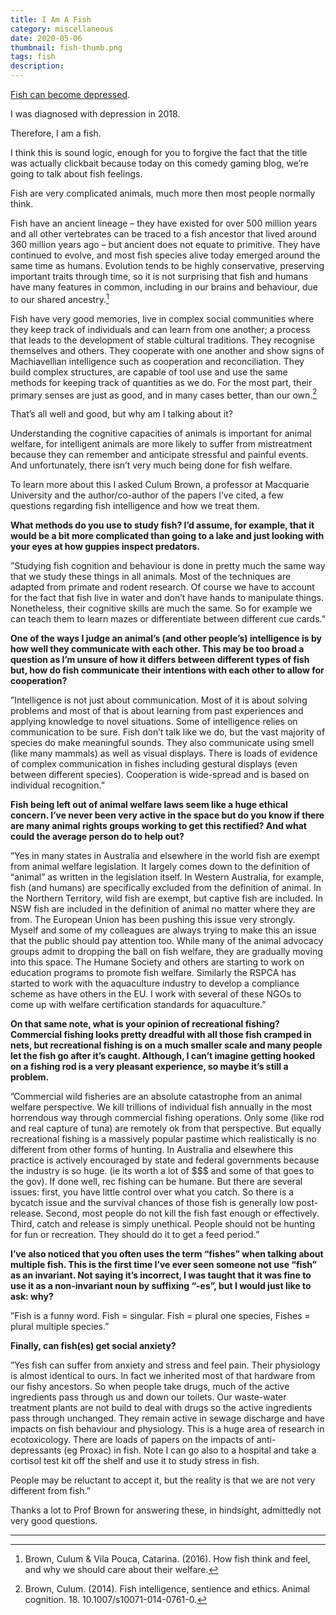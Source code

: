 ```yaml
---
title: I Am A Fish
category: miscellaneous
date: 2020-05-06
thumbnail: fish-thumb.png
tags: fish
description:
---
```


[Fish can become depressed](https://www.nytimes.com/2017/10/16/science/depressed-fish.html).

I was diagnosed with depression in 2018.

Therefore, I am a fish.

I think this is sound logic, enough for you to forgive the fact that the title was actually clickbait because today on this comedy gaming blog, we’re going to talk about fish feelings.

Fish are very complicated animals, much more then most people normally think.

Fish have an ancient lineage – they have existed for over 500 million years and all other vertebrates can be traced to a fish ancestor that lived around 360 million years ago – but ancient does not equate to primitive. They have continued to evolve, and most fish species alive today emerged around the same time as humans. Evolution tends to be highly conservative, preserving important traits through time, so it is not surprising that fish and humans have many features in common, including in our brains and behaviour, due to our shared ancestry.[^1]

Fish have very good memories, live in complex social communities where they keep track of individuals and can learn from one another; a process that leads to the development of stable cultural traditions. They recognise themselves and others. They cooperate with one another and show signs of Machiavellian intelligence such as cooperation and reconciliation. They build complex structures, are capable of tool use and use the same methods for keeping track of quantities as we do. For the most part, their primary senses are just as good, and in many cases better, than our own.[^2]

That’s all well and good, but why am I talking about it?

Understanding the cognitive capacities of animals is important for animal welfare, for intelligent animals are more likely to suffer from mistreatment because they can remember and anticipate stressful and painful events. And unfortunately, there isn’t very much being done for fish welfare.

To learn more about this I asked Culum Brown, a professor at Macquarie University and the author/co-author of the papers I’ve cited, a few questions regarding fish intelligence and how we treat them.

**What methods do you use to study fish? I’d assume, for example, that it would be a bit more complicated than going to a lake and just looking with your eyes at how guppies inspect predators.**

”Studying fish cognition and behaviour is done in pretty much the same way that we study these things in all animals. Most of the techniques are adapted from primate and rodent research. Of course we have to account for the fact that fish live in water and don’t have hands to manipulate things. Nonetheless, their cognitive skills are much the same. So for example we can teach them to learn mazes or differentiate between different cue cards.”

**One of the ways I judge an animal’s (and other people’s) intelligence is by how well they communicate with each other. This may be too broad a question as I’m unsure of how it differs between different types of fish but, how do fish communicate their intentions with each other to allow for cooperation?**

”Intelligence is not just about communication. Most of it is about solving problems and most of that is about learning from past experiences and applying knowledge to novel situations. Some of intelligence relies on communication to be sure. Fish don’t talk like we do, but the vast majority of species do make meaningful sounds. They also communicate using smell (like many mammals) as well as visual displays. There is loads of evidence of complex communication in fishes including gestural displays (even between different species). Cooperation is wide-spread and is based on individual recognition.”

**Fish being left out of animal welfare laws seem like a huge ethical concern. I’ve never been very active in the space but do you know if there are many animal rights groups working to get this rectified? And what could the average person do to help out?**

”Yes in many states in Australia and elsewhere in the world fish are exempt from animal welfare legislation. It largely comes down to the definition of “animal” as written in the legislation itself. In Western Australia, for example, fish (and humans) are specifically excluded from the definition of animal. In the Northern Territory, wild fish are exempt, but captive fish are included. In NSW fish are included in the definition of animal no matter where they are from. The European Union has been pushing this issue very strongly. Myself and some of my colleagues are always trying to make this an issue that the public should pay attention too. While many of the animal advocacy groups admit to dropping the ball on fish welfare, they are gradually moving into this space. The Humane Society and others are starting to work on education programs to promote fish welfare. Similarly the RSPCA has started to work with the aquaculture industry to develop a compliance scheme as have others in the EU. I work with several of these NGOs to come up with welfare certification standards for aquaculture.”

**On that same note, what is your opinion of recreational fishing? Commercial fishing looks pretty dreadful with all those fish cramped in nets, but recreational fishing is on a much smaller scale and many people let the fish go after it’s caught. Although, I can’t imagine getting hooked on a fishing rod is a very pleasant experience, so maybe it’s still a problem.**

”Commercial wild fisheries are an absolute catastrophe from an animal welfare perspective. We kill trillions of individual fish annually in the most horrendous way through commercial fishing operations. Only some (like rod and real capture of tuna) are remotely ok from that perspective. But equally recreational fishing is a massively popular pastime which realistically is no different from other forms of hunting. In Australia and elsewhere this practice is actively encouraged by state and federal governments because the industry is so huge. (ie its worth a lot of $$$ and some of that goes to the gov). If done well, rec fishing can be humane. But there are several issues: first, you have little control over what you catch. So there is a bycatch issue and the survival chances of those fish is generally low post-release. Second, most people do not kill the fish fast enough or effectively. Third, catch and release is simply unethical. People should not be hunting for fun or recreation. They should do it to get a feed period.”

**I’ve also noticed that you often uses the term “fishes” when talking about multiple fish. This is the first time I’ve ever seen someone not use “fish” as an invariant. Not saying it’s incorrect, I was taught that it was fine to use it as a non-invariant noun by suffixing “-es”, but I would just like to ask: why?**

”Fish is a funny word. Fish = singular. Fish = plural one species, Fishes = plural multiple species.”

**Finally, can fish(es) get social anxiety?**

”Yes fish can suffer from anxiety and stress and feel pain. Their physiology is almost identical to ours. In fact we inherited most of that hardware from our fishy ancestors. So when people take drugs, much of the active ingredients pass through us and down our toilets. Our waste-water treatment plants are not build to deal with drugs so the active ingredients pass through unchanged. They remain active in sewage discharge and have impacts on fish behaviour and physiology. This is a huge area of research in ecotoxicology. There are loads of papers on the impacts of anti-depressants (eg Proxac) in fish. Note I can go also to a hospital and take a cortisol test kit off the shelf and use it to study stress in fish.

People may be reluctant to accept it, but the reality is that we are not very different from fish.”

Thanks a lot to Prof Brown for answering these, in hindsight, admittedly not very good questions.

---

[^1]: Brown, Culum & Vila Pouca, Catarina. (2016). How fish think and feel, and why we should care about their welfare.

[^2]: Brown, Culum. (2014). Fish intelligence, sentience and ethics. Animal cognition. 18. 10.1007/s10071-014-0761-0.
